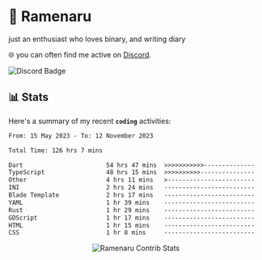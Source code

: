 # 🍜 Ramenaru
just an enthusiast who loves binary, and writing diary

🌐 you can often find me active on [Discord](https://discordapp.com/users/503291004200157185).

![Discord Badge](https://dcbadge.vercel.app/api/shield/503291004200157185)

## 📊 Stats

Here's a summary of my recent **`coding`** activities:

<!--START_SECTION:waka-->

```txt
From: 15 May 2023 - To: 12 November 2023

Total Time: 126 hrs 7 mins

Dart                       54 hrs 47 mins  >>>>>>>>>>>--------------   43.44 %
TypeScript                 48 hrs 15 mins  >>>>>>>>>>---------------   38.26 %
Other                      4 hrs 11 mins   >------------------------   03.32 %
INI                        2 hrs 24 mins   -------------------------   01.91 %
Blade Template             2 hrs 17 mins   -------------------------   01.82 %
YAML                       1 hr 39 mins    -------------------------   01.32 %
Rust                       1 hr 29 mins    -------------------------   01.19 %
GDScript                   1 hr 17 mins    -------------------------   01.02 %
HTML                       1 hr 15 mins    -------------------------   01.00 %
CSS                        1 hr 8 mins     -------------------------   00.90 %
```

<!--END_SECTION:waka-->

<div style="text-align: center;">
   <img align="center" src="https://github-readme-streak-stats.herokuapp.com/?user=Ramenaru&theme=dark&card_width=520" alt="Ramenaru Contrib Stats" />
</div>



